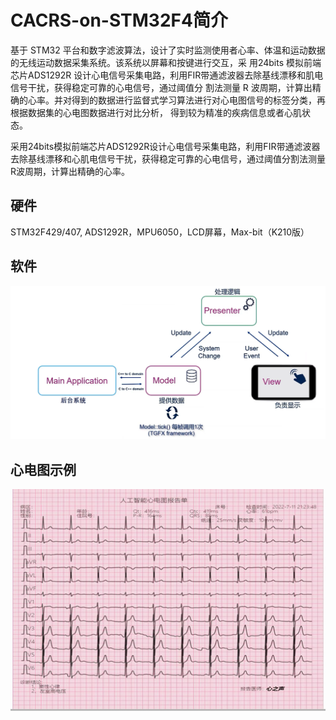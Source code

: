 # CACRS-on-STM32F4简介
基于 STM32 平台和数字滤波算法，设计了实时监测使用者心率、体温和运动数据的无线运动数据采集系统。该系统以屏幕和按键进行交互，采
用24bits 模拟前端芯片ADS1292R 设计心电信号采集电路，利用FIR带通滤波器去除基线漂移和肌电信号干扰，获得稳定可靠的心电信号，通过阈值分
割法测量 R 波周期，计算出精确的心率。并对得到的数据进行监督式学习算法进行对心电图信号的标签分类，再根据数据集的心电图数据进行对比分析，
得到较为精准的疾病信息或者心肌状态。

采用24bits模拟前端芯片ADS1292R设计心电信号采集电路，利用FIR带通滤波器去除基线漂移和心肌电信号干扰，获得稳定可靠的心电信号，通过阈值分割法测量R波周期，计算出精确的心率。 

## 硬件
STM32F429/407, ADS1292R，MPU6050，LCD屏幕，Max-bit（K210版）

## 软件
![](https://github.com//liji3597/CACRS-on-STM32F4/raw/main/planoverview/1.png) 

## 心电图示例
![](https://github.com//liji3597/CACRS-on-STM32F4/raw/main/planoverview/2.png)

